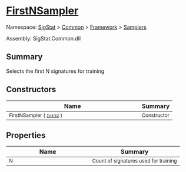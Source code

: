 # [FirstNSampler](./FirstNSampler.md)

Namespace: [SigStat]() > [Common](./../../README.md) > [Framework]() > [Samplers](./README.md)

Assembly: SigStat.Common.dll

## Summary
Selects the first N signatures for training

## Constructors

| Name | Summary | 
| --- | --- | 
| <sub>FirstNSampler ( [`Int32`](https://docs.microsoft.com/en-us/dotnet/api/System.Int32) )</sub><img width=200>| <sub>Constructor</sub>| <br>


## Properties

| Name | Summary | 
| --- | --- | 
| <sub>N</sub><img width=200>| <sub>Count of signatures used for training</sub>| <br>


